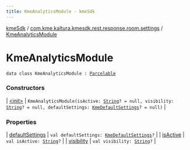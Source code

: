 ```yaml
---
title: KmeAnalyticsModule - kmeSdk
---
```


[kmeSdk](../../index.html) / [com.kme.kaltura.kmesdk.rest.response.room.settings](../index.html) / [KmeAnalyticsModule](./index.html)

# KmeAnalyticsModule

`data class KmeAnalyticsModule : `[`Parcelable`](https://developer.android.com/reference/android/os/Parcelable.html)

### Constructors

| [&lt;init&gt;](-init-.html) | `KmeAnalyticsModule(isActive: `[`String`](https://kotlinlang.org/api/latest/jvm/stdlib/kotlin/-string/index.html)`? = null, visibility: `[`String`](https://kotlinlang.org/api/latest/jvm/stdlib/kotlin/-string/index.html)`? = null, defaultSettings: `[`KmeDefaultSettings`](../-kme-default-settings/index.html)`? = null)` |

### Properties

| [defaultSettings](default-settings.html) | `val defaultSettings: `[`KmeDefaultSettings`](../-kme-default-settings/index.html)`?` |
| [isActive](is-active.html) | `val isActive: `[`String`](https://kotlinlang.org/api/latest/jvm/stdlib/kotlin/-string/index.html)`?` |
| [visibility](visibility.html) | `val visibility: `[`String`](https://kotlinlang.org/api/latest/jvm/stdlib/kotlin/-string/index.html)`?` |

